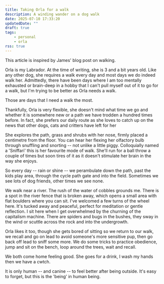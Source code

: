 ```yaml
---
title: Taking Orla for a walk
description: A winding wander on a dog walk
date: 2025-07-10 17:33:20
updatedDate: ""
draft: true
tags:
    - personal
    - orla
rss: true
---
```

This article is inspired by James' blog post on walking.

Orla is my Labrador. At the time of writing, she is 3 and a bit years old. Like any other dog, she requires a walk every day and most days we do indeed walk her. Admittedly, there have been days where I am too mentally exhausted or brain-deep in a hobby that I can't pull myself out of it to go for a walk, but I'm trying to be better as Orla needs a walk.

Those are days that I need a walk the most.

Thankfully, Orla is very flexible, she doesn't mind what time we go and whether it is somewhere new or a path we have trodden a hundred times before. In fact, she prefers our daily route as she loves to catch up on the news that other dogs, cats and critters have left for her

She explores the path, grass and shrubs with her nose, firmly placed a centimetre from the floor. You can hear her flexing her olfactory bulb through snuffling and snorting -- not unlike a little piggy. Colloquially named a 'Sniffari' this is her favourite mode of walk. She'll run for a ball throw a couple of times but soon tires of it as it doesn't stimulate her brain in the way she enjoys.

So every day -- rain or shine -- we perambulate down the path, past the kids play area, through the cycle path gate and into the field. Sometimes we see lots of dog friends, other times we see none.

We walk near a river. The rush of the water of cobbles grounds me. There is a spot in the river fence that is broken away, which opens a small area with flat boulders where you can sit. I've welcomed a few turns of the wheel here. It's tucked away and peaceful, perfect for meditation or gentle reflection. I sit here when I get overwhelmed by the churning of the capitalism machine. There are spiders and bugs in the bushes, they sway in the wind or scuttle across the rock and into the undergrowth.

Orla likes it too, though she gets bored of sitting so we return to our walk, we recall and go on lead to avoid someone's more sensitive pup, then go back off lead to sniff some more. We do some tricks to practice obedience, jump and sit on the bench, loop around the trees, wait and recall.

We both come home feeling good. She goes for a drink, I wash my hands then we have a cwtch.

It is only human -- and canine -- to feel better after being outside. It's easy to forget, but this is the 'being' in human being.


